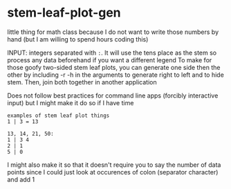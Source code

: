 # stem-leaf-plot-gen
little thing for math class because I do not want to write those numbers by hand (but I am willing to spend hours coding this)

INPUT: integers separated with `:`. It will use the tens place as the stem so process any data beforehand if you want a different legend
To make for those goofy two-sided stem leaf plots, you can generate one side then the other by including -r -h in the arguments to generate right to left and to hide stem. Then, join both together in another application

Does not follow best practices for command line apps (forcibly interactive input) but I might make it do so if I have time

```
examples of stem leaf plot things
1 | 3 = 13

13, 14, 21, 50:
1 | 3 4
2 | 1
5 | 0
```

I might also make it so that it doesn't require you to say the number of data points since I could just look at occurences of colon (separator character) and add 1
